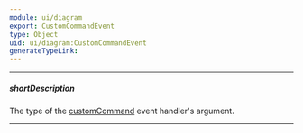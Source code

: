 ```yaml
---
module: ui/diagram
export: CustomCommandEvent
type: Object
uid: ui/diagram:CustomCommandEvent
generateTypeLink: 
---
```

---
##### shortDescription
The type of the [customCommand]({basewidgetpath}/Events/#customCommand) event handler's argument.

---
<!-- Description goes here -->